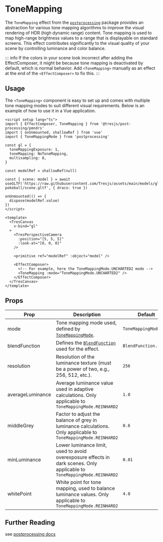 # ToneMapping

<DocsDemo>
  <ToneMappingDemo />
</DocsDemo>

The `ToneMapping` effect from the [`postprocessing`](https://pmndrs.github.io/postprocessing/public/docs/class/src/effects/ToneMappingEffect.js~ToneMappingEffect.html) package provides an abstraction for various tone mapping algorithms to improve the visual rendering of HDR (high dynamic range) content. Tone mapping is used to map high-range brightness values to a range that is displayable on standard screens. This effect contributes significantly to the visual quality of your scene by controlling luminance and color balance.

::: info
If the colors in your scene look incorrect after adding the EffectComposer, it might be because tone mapping is deactivated by default, which is normal behavior. Add `<ToneMapping>` manually as an effect at the end of the `<EffectComposer>` to fix this.
:::

## Usage

The `<ToneMapping>` component is easy to set up and comes with multiple tone mapping modes to suit different visual requirements. Below is an example of how to use it in a Vue application.

```vue{2,4,7-8,32-35}
<script setup lang="ts">
import { EffectComposer, ToneMapping } from '@tresjs/post-processing/pmndrs'
import { onUnmounted, shallowRef } from 'vue'
import { ToneMappingMode } from 'postprocessing'

const gl = {
  toneMappingExposure: 1,
  toneMapping: NoToneMapping,
  multisampling: 8,
}

const modelRef = shallowRef(null)

const { scene: model } = await useGLTF('https://raw.githubusercontent.com/Tresjs/assets/main/models/gltf/realistic-pokeball/scene.gltf', { draco: true })

onUnmounted(() => {
  dispose(modelRef.value)
})
</script>

<template>
  <TresCanvas
    v-bind="gl"
  >
    <TresPerspectiveCamera
      :position="[5, 5, 5]"
      :look-at="[0, 0, 0]"
    />

    <primitive ref="modelRef" :object="model" />

    <EffectComposer>
      <!-- For example, here the ToneMappingMode.UNCHARTED2 mode -->
      <ToneMapping :mode="ToneMappingMode.UNCHARTED2" />
    </EffectComposer>
  </TresCanvas>
</template>
```

## Props

| Prop              | Description                                                                                                   | Default                                                                                           |
| ----------------- | ------------------------------------------------------------------------------------------------------------- | ------------------------------------------------------------------------------------------------- |
| mode              | Tone mapping mode used, defined by [`ToneMappingMode`](https://pmndrs.github.io/postprocessing/public/docs/variable/index.html#static-variable-ToneMappingMode).                                                         | `ToneMappingMode.AGX`                                                                             |
| blendFunction     | Defines the [`BlendFunction`](https://pmndrs.github.io/postprocessing/public/docs/variable/index.html#static-variable-BlendFunction) used for the effect.                                                               | `BlendFunction.SRC`                                                                               |
| resolution        | Resolution of the luminance texture (must be a power of two, e.g., 256, 512, etc.).                           | `256`                                                                                             |
| averageLuminance  | Average luminance value used in adaptive calculations. Only applicable to `ToneMappingMode.REINHARD2`                        | `1.0`                                                                                             |
| middleGrey        | Factor to adjust the balance of grey in luminance calculations. Only applicable to `ToneMappingMode.REINHARD2`               | `0.6`                                                                                             |
| minLuminance      | Lower luminance limit, used to avoid overexposure effects in dark scenes. Only applicable to `ToneMappingMode.REINHARD2`     | `0.01`                                                                                            |
| whitePoint        | White point for tone mapping, used to balance luminance values. Only applicable to `ToneMappingMode.REINHARD2`               | `4.0`                                                                                             |

## Further Reading
see [postprocessing docs](https://pmndrs.github.io/postprocessing/public/docs/class/src/effects/ToneMappingEffect.js~ToneMappingEffect.html)
